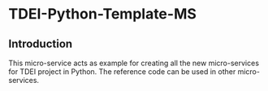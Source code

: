 # TDEI-Python-Template-MS
## Introduction 
This micro-service acts as example for creating all the new micro-services for TDEI project in Python. The reference code can be used in other micro-services.
